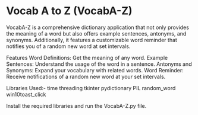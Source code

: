 # Vocab A to Z (VocabA-Z)

VocabA-Z is a comprehensive dictionary application that not only provides the meaning of a word but also offers example sentences, antonyms, and synonyms. Additionally, it features a customizable word reminder that notifies you of a random new word at set intervals.

Features
    Word Definitions: Get the meaning of any word.
    Example Sentences: Understand the usage of the word in a sentence.
    Antonyms and Synonyms: Expand your vocabulary with related words.
    Word Reminder: Receive notifications of a random new word at your set intervals.


Libraries Used:- 
      time
      threading
      tkinter
      pydictionary
      PIL
      random_word
      win10toast_click
      
Install the required libraries and run the VocabA-Z.py file.
